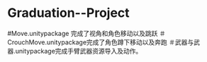 # Graduation--Project
#Move.unitypackage 完成了视角和角色移动以及跳跃
＃CrouchMove.unitypackage完成了角色蹲下移动以及奔跑
＃武器与武器.unitypackage完成手臂武器资源导入及动作。
